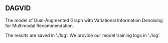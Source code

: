 ## DAGVID
The model of Dual-Augmented Graph with Variational Information Denoising for Multimodal Recommendation.


The results are saved in './log'. We provide our model training logs in './log'.



